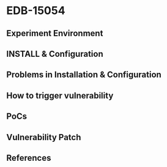 # EDB-15054

## Experiment Environment

## INSTALL & Configuration

## Problems in Installation & Configuration

## How to trigger vulnerability

## PoCs

## Vulnerability Patch

## References
